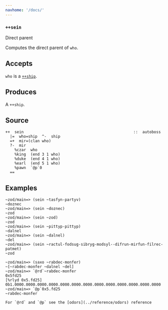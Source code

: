 ```yaml
---
navhome: '/docs/'
---
```


### `++sein`

Direct parent

Computes the direct parent of `who`.

## Accepts

`who` is a [`++ship`]().

## Produces

A `++ship`.

## Source

    ++  sein                                                ::  autoboss
      |=  who=ship  ^-  ship
      =+  mir=(clan who)
      ?-  mir
        %czar  who
        %king  (end 3 1 who)
        %duke  (end 4 1 who)
        %earl  (end 5 1 who)
        %pawn  `@p`0
      ==

## Examples

    ~zod/main=> (sein ~tasfyn-partyv)
    ~doznec
    ~zod/main=> (sein ~doznec)
    ~zod
    ~zod/main=> (sein ~zod)
    ~zod
    ~zod/main=> (sein ~pittyp-pittyp)
    ~dalnel
    ~zod/main=> (sein ~dalnel)
    ~del
    ~zod/main=> (sein ~ractul-fodsug-sibryg-modsyl--difrun-mirfun-filrec-patmet)
    ~zod

    ~zod/main=> (saxo ~rabdec-monfer)
    ~[~rabdec-monfer ~dalnel ~del]
    ~zod/main=> `@rd`~rabdec-monfer
    0x5fd25
    [%rlyd 0x5.fd25]
    0b1.0000.0000.0000.0000.0000.0000.0000.0000.0000.0000.0000.0000.0000
    ~zod/main=> `@p`0x5.fd25
    ~rabdec-monfer

    For `@rd` and `@p` see the [odors](../reference/odors) reference
